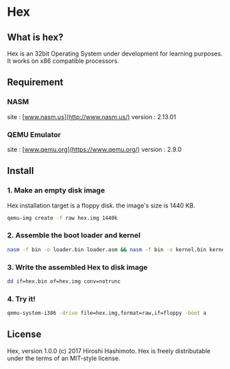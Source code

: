 # Hex
## What is hex?
Hex is an 32bit Operating System under development for learning purposes.
It works on x86 compatible processors.
## Requirement
### NASM
site      : [www.nasm.us](http://www.nasm.us/)
version   : 2.13.01

### QEMU Emulator
site    : [www.qemu.org](https://www.qemu.org/)
version : 2.9.0

## Install

### 1. Make an empty disk image

Hex installation target is a floppy disk.
the image's size is 1440 KB.

``` bash
qemu-img create -f raw hex.img 1440k
```

### 2. Assemble the boot loader and kernel

``` bash
nasm -f bin -o loader.bin loader.asm && nasm -f bin -o kernel.bin kernel.asm && cat loader.bin kernel.bin > hex.bin
```

### 3. Write the assembled Hex to disk image

``` bash
dd if=hex.bin of=hex.img conv=notrunc
```

### 4. Try it!

``` bash
qemu-system-i386 -drive file=hex.img,format=raw,if=floppy -boot a
```

## License
Hex, version 1.0.0 (c) 2017 Hiroshi Hashimoto.
Hex is freely distributable under the terms of an MIT-style license. 

